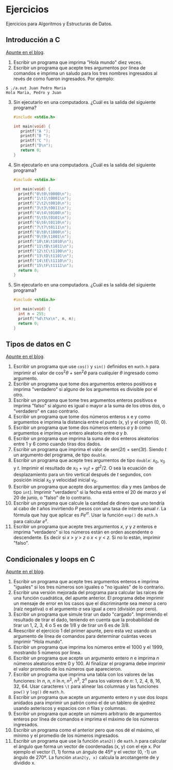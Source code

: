 # Ejercicios

Ejercicios para Algoritmos y Estructuras de Datos.

## Introducción a C

[Apunte en el blog](https://la35.net/c/intro-c.html).

1. Escribir un programa que imprima "Hola mundo" diez veces.
2. Escribir un programa que acepte tres argumentos por línea de comandos e imprima un saludo para los tres nombres ingresados al revés de como fueron ingresados. Por ejemplo:
```console
$ ./a.out Juan Pedro Maria
Hola Maria, Pedro y Juan
```
3. Sin ejecutarlo en una computadora. ¿Cuál es la salida del siguiente programa?
   ```c
   #include <stdio.h>

   int main(void) {
      printf("A ");
      printf("B ");
      printf("C ");
      printf("D\n");
      return 0;
   }
   ```
4. Sin ejecutarlo en una computadora. ¿Cuál es la salida del siguiente programa?
   ```c
   #include <stdio.h>

   int main(void) {
     printf("0\t0\t0000\n");
     printf("1\t1\t0001\n");
     printf("2\t2\t0010\n");
     printf("3\t3\t0011\n");
     printf("4\t4\t0100\n");
     printf("5\t5\t0101\n");
     printf("6\t6\t0110\n");
     printf("7\t7\t0111\n");
     printf("8\t8\t1000\n");
     printf("9\t9\t1001\n");
     printf("10\tA\t1010\n");
     printf("11\tB\t1011\n");
     printf("12\tC\t1100\n");
     printf("13\tD\t1101\n");
     printf("14\tE\t1110\n");
     printf("15\tF\t1111\n");
     return 0;
   }
   ```   
5. Sin ejecutarlo en una computadora. ¿Cuál es la salida del siguiente programa?
   ```c
   #include <stdio.h>

   int main(void) {
     int n = 255;
     printf("%d\t%x\n", n, n);
     return 0;
   }
   ```

## Tipos de datos en C

[Apunte en el blog](https://la35.net/c/c-data-types.html).

1. Escribir un programa que use `cos()` y `sin()` definidos en `math.h` para imprimir el valor de cos<sup>2</sup>_&theta;_ + sen<sup>2</sup>_&theta;_ para cualquier _&theta;_ ingresado como argumento.
2. Escribir un programa que tome dos argumentos enteros positivos e imprima "verdadero" si alguno de los argumentos es divisible por el otro.
3. Escribir un programa que tome tres argumentos enteros positivos e imprima "falso" si alguno es igual o mayor a la suma de los otros dos, o "verdadero" en caso contrario.
4. Escribir un programa que tome dos números enteros x e y como argumentos e imprima la distancia entre el punto (x, y) y el origen (0, 0).
5. Escribir un programa que tome dos números enteros *a* y *b* como argumentos e imprima un entero aleatorio entre *a* y *b*.
6. Escribir un programa que imprima la suma de dos enteros aleatorios entre 1 y 6 como cuando tiras dos dados.
7. Escribir un programa que imprima el valor de sen(2*t*) + sen(3*t*). Siendo _t_ un argumento del programa, de tipo `double`.
8. Escribir un programa que acepte tres argumentos de tipo `double`: *x*<sub>0</sub>, *v*<sub>0</sub> y *t*. Imprimir el resultado de *x*<sub>0</sub> + *v*<sub>0</sub>*t* + *gt*<sup>2</sup>/2. O sea la ecuación de desplazamiento para un tiro vertical después de *t* segundos, con posición inicial *x*<sub>0</sub> y velocidad inicial *v*<sub>0</sub>.
9. Escribir un programa que acepte dos argumentos: día y mes (ambos de tipo `int`). Imprimir "verdadero" si la fecha está entre el 20 de marzo y el 20 de junio, o "falso" de lo contrario.
10. Escribir un programa que calcule la cantidad de dinero que uno tendría al cabo de *t* años invirtiendo *P* pesos con una tasa de interés anual *r*. La fórmula que hay que aplicar es *Pe*<sup>*rt*</sup>. Usar la función `exp()` de `math.h` para calcular *e*<sup>*x*</sup>.
11. Escribir un programa que acepte tres argumentos *x*, *y* y *z* enteros e imprima "verdadero" si los números están en orden ascendente o descendente. Es decir si *x* > *y* > *z* o *x* < *y* < *z*. Si no lo están, imprimir "falso".  

## Condicionales y loops en C

[Apunte en el blog](https://la35.net/c/c-loops.html).

1. Escribir un programa que acepte tres argumentos enteros e imprima "iguales" si los tres números son iguales o "no iguales" de lo contrario.
2. Escribir una versión mejorada del programa para calcular las raíces de una función cuadrática, del apunte anterior. El programa debe imprimir un mensaje de error en los casos que el discriminante sea menor a cero (raíz negativa) o el argumento _a_ sea igual a cero (división por cero).
3. Escribir un programa que simule tirar un dado "cargado". Imprimiendo el resultado de tirar el dado, teniendo en cuenta que la probabilidad de tirar un 1, 2, 3, 4 o 5 es de 1/8 y de tirar un 6 es de 3/8.
4. Reescribir el ejercicio 1 del primer apunte, pero esta vez usando un argumento de línea de comandos para determinar cuántas veces imprimir "Hola mundo".
5. Escribir un programa que imprima los números entre el 1000 y el 1999, mostrando 5 números por línea.
6. Escribir un programa que acepte un argumento entero _n_ e imprima _n_ números aleatorios entre 0 y 100. Al finalizar el programa debe imprimir el valor promedio de los números que aparecieron.
7. Escribir un programa que imprima una tabla con los valores de las funciones: ln _n_, _n_, *n* ln *n*, *n*<sup>2</sup>, *n*<sup>3</sup>, 2<sup>*n*</sup> para los valores de *n*: 1, 2, 4, 8, 16, 32, 64. Usar caracteres `\t` para alinear las columnas y las funciones `pow()` y `log()` de `math.h`.
8. Escribir un programa que acepte un argumento entero *n* y use dos _loops_ anidados para imprimir un patrón como el de un tablero de ajedrez usando asteriscos y espacios con *n* filas y columnas.
9. Escribir un programa que acepte un número arbitrario de argumentos enteros por línea de comandos e imprima el máximo de los números ingresados.
10. Escribir un programa como el anterior pero que nos dé el máximo, el mínimo y el promedio de los números ingresados.
11. Escribir un programa que use la función `atan2()` de `math.h` para calcular el ángulo que forma un vector de coordenadas (x, y) con el eje x. Por ejemplo el vector (1, 1) forma un ángulo de 45º y el vector (0, -1) un ángulo de 270º.
La función `atan2(y, x)` calcula la arcotangente de y dividido x.
